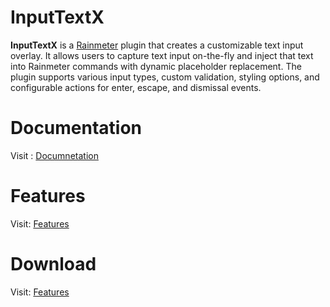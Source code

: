 # InputTextX

**InputTextX** is a [Rainmeter](https://www.rainmeter.net/) plugin that creates a customizable text input overlay. It allows users to capture text input on-the-fly and inject that text into Rainmeter commands with dynamic placeholder replacement. The plugin supports various input types, custom validation, styling options, and configurable actions for enter, escape, and dismissal events.


# Documentation
Visit :
[Documnetation](https://inputtextx.pages.dev/documentation)

# Features 
Visit:
[Features](https://inputtextx.pages.dev/features)

# Download 
Visit:
[Features](https://inputtextx.pages.dev/download)